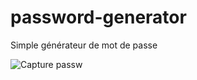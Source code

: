 # password-generator
Simple générateur de mot de passe

![Capture passw](https://github.com/tosbas/password-generator/assets/69684754/814e1535-5e86-4817-b785-14f4e4f2bc28)
